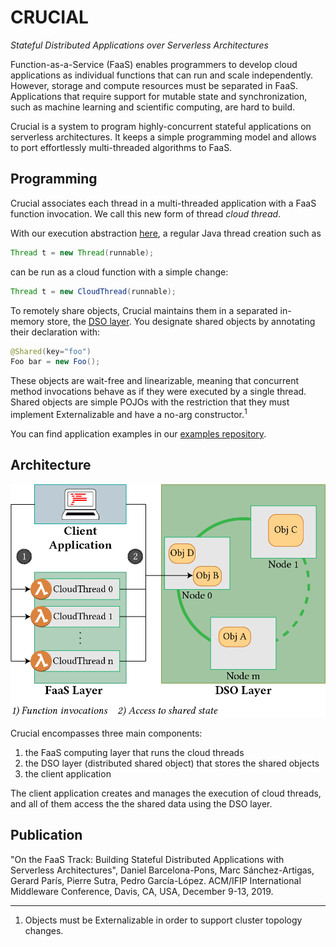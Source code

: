 # CRUCIAL
_Stateful Distributed Applications over Serverless Architectures_

Function-as-a-Service (FaaS) enables programmers to develop cloud applications
as individual functions that can run and scale independently.
However, storage and compute resources must be separated in FaaS.
Applications that require support for mutable state and synchronization,
such as machine learning and scientific computing, are hard to build.

Crucial is a system to program highly-concurrent stateful applications on
serverless architectures. It keeps a simple programming model and allows to
port effortlessly multi-threaded algorithms to FaaS.

## Programming

Crucial associates each thread in a multi-threaded application with a FaaS
function invocation. We call this new form of thread _cloud thread_.

With our execution abstraction 
[here](https://github.com/crucial-project/executor),
a regular Java thread creation such as

```java
Thread t = new Thread(runnable);
```

can be run as a cloud function with a simple change:

```java
Thread t = new CloudThread(runnable);
```

To remotely share objects, Crucial maintains them in a separated in-memory
store, the [DSO layer](https://github.com/crucial-project/dso).
You designate shared objects by annotating their declaration with:

```java
@Shared(key="foo")
Foo bar = new Foo();
```

These objects are wait-free and linearizable, meaning that concurrent method
invocations behave as if they were executed by a single thread.
Shared objects are simple POJOs with the restriction that they must implement
Externalizable and have a no-arg constructor.<sup>1</sup>

You can find application examples in our
[examples repository](https://github.com/crucial-project/examples).

## Architecture

![arch](./images/architecture.png "Crucial architecture")

Crucial encompasses three main components:

 1. the FaaS computing layer that runs the cloud threads
 2. the DSO layer (distributed shared object) that stores the shared objects
 3. the client application

The client application creates and manages the execution of cloud threads, and
all of them access the the shared data using the DSO layer.

## Publication

"On the FaaS Track: Building Stateful Distributed Applications with Serverless
Architectures", Daniel Barcelona-Pons, Marc Sánchez-Artigas, Gerard París,
Pierre Sutra, Pedro García-López. ACM/IFIP International Middleware Conference,
Davis, CA, USA, December 9-13, 2019.

-----

1. Objects must be Externalizable in order to support cluster topology changes.
